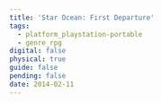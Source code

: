 ```yaml
---
title: 'Star Ocean: First Departure'
tags:
  - platform_playstation-portable
  - genre_rpg
digital: false
physical: true
guide: false
pending: false
date: 2014-02-11
---
```

